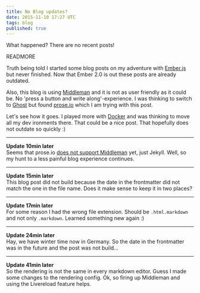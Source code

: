 ```yaml
---
title: No Blog updates?
date: 2015-11-10 17:27 UTC
tags: blog
published: true
---
```


What happened? There are no recent posts!

READMORE

Truth being told I started some blog posts on my adventure with [Ember.js](http://www.emberjs.com) but  never finished. Now that Ember 2.0 is out these posts are already outdated.

Also, this blog is using [Middleman](https://middlemanapp.com) and it is not as user friendly as it could be. No 'press a button and write along'-experience. I was thinking to switch to [Ghost](https://ghost.org/) but found [prose.io](http://prose.io) which I am trying with this post.

Let's see how it goes. I played more with [Docker](https://www.docker.com) and was thinking to move all my dev ironments there. That could be a nice post. That hopefully does not outdate so quickly :)

---

**Update 10min later**  
Seems that prose.io [does not support Middleman](https://github.com/prose/prose/issues/561) yet, just Jekyll. Well, so my hunt to a less painful blog experience continues.

---

**Update 15min later**  
This blog post did not build because the date in the frontmatter did not match the one in the file name. Does it make sense to keep it in two places?

---

**Update 17min later**  
For some reason I had the wrong file extension. Should be `.html.markdown` and not only `.markdown`. Learned something new again :)

---

**Update 24min later**  
Hay, we have winter time now in Germany. So the date in the frontmatter was in the future and the post was not build...

---

**Update 41min later**  
So the rendering is not the same in every markdown editor. Guess I made some changes to the rendering config. Ok, so firing up Middleman and using the Livereload feature helps.
